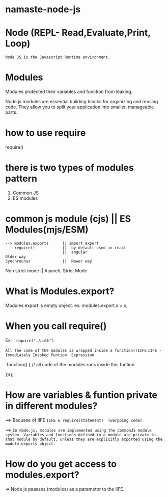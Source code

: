 # namaste-node-js
# Node (REPL- Read,Evaluate,Print, Loop)
    Node JS is the Javascript Runtime environment.
# Modules
  Modules protected their variables and function from leaking.

  Node.js modules are essential building blocks for organizing and reusing code. They allow you to split your application into smaller, manageable parts.
# how to use require
  require()

# there is two types of modules pattern
1. Common JS
2. ES modules

  # common js module (cjs)   ||   ES Modules(mjs/ESM)
    --> modules.exports      || import export  
        require()            ||  by default used in react
                             ||  angular
    Older way
    Synchrounus              ||  Newer way
Non strict mode              ||   Asynch, Strict Mode


# What is Modules.export?
  Modules.export is empty object.
  ex: modules.export.x = x;

 # When you call require()
 Ex: ` require("./path")`

  `All the code of the modules is wrapped inside a function()IIFE`
  `IIFE - Immediately Invoked Funtion  Expression`
  
  `function() {
      // all code of the modules runs inside this funtion

  })();`

  # How are variables & funtion private in different modules?
   ==> Becuase of IIFE
   `IIFE & require(statement) 
  (warpping code)`

 ==> `In Node.js, modules are implemented using the CommonJS module system. Variables and functions defined in a module are private to that module by default, unless they are explicitly exported using the module.exports object.` 

  # How do you get access to modules.export?
  => Node js paasses (modules) as a parametor to the IIFE.

